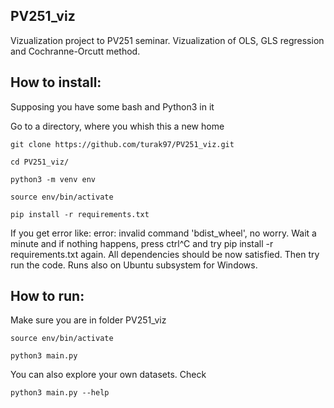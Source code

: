 ## PV251\_viz

Vizualization project to PV251 seminar. Vizualization of OLS, GLS regression and Cochranne-Orcutt method.

## How to install:
Supposing you have some bash and Python3 in it

Go to a directory, where you whish this a new home
```
git clone https://github.com/turak97/PV251_viz.git

cd PV251_viz/

python3 -m venv env

source env/bin/activate

pip install -r requirements.txt 
```
If you get error like: error: invalid command 'bdist_wheel', no worry. Wait a minute and if nothing happens,
press ctrl^C and try pip install -r requirements.txt again. All dependencies should be now satisfied. 
Then try run the code.
Runs also on Ubuntu subsystem for Windows.
## How to run:
Make sure you are in folder PV251\_viz
```
source env/bin/activate

python3 main.py
```
You can also explore your own datasets. Check
```
python3 main.py --help
```
